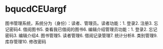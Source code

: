 # bqucdCEUargf
图书管理系统，系统分为（身份）：读者、管理员。读者功能：1. 登录2. 注册3. 忘记密码4. 借阅图书5. 查看我已借阅的图书6. 编辑介绍管理员功能：1. 登录2. 忘记密码3. 编辑介绍4. 图书管理5. 读者管理6. 借阅记录管理7. 统计分析8. 类别管理9. 库存管理10. 修改密码 

